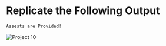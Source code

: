 # Replicate the Following Output

`Assests are Provided!`

![Project 10](./Real%20Estate%20-%20Desktop.png)
